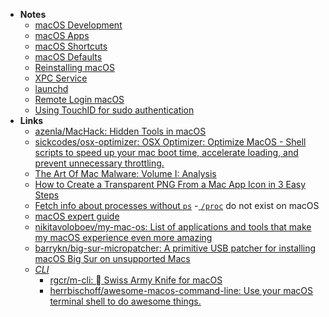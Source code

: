 - **Notes**
	- [macOS Development](macOS%20Development.md)
	- [macOS Apps](macOS/macOS%20Apps.md)
	- [macOS Shortcuts](macOS/macOS%20Shortcuts.md)
	- [macOS Defaults](macOS/macOS%20Defaults.md)
	- [Reinstalling macOS](macOS/macOS%20Notes/Reinstalling%20macOS.md)
	- [XPC Service](macOS/macOS%20Notes/XPC%20Service.md)
	- [launchd](macOS/macOS%20Notes/launchd.md)
	- [Remote Login macOS](macOS/macOS%20Notes/Remote%20Login%20macOS.md)
	- [Using TouchID for sudo authentication](Using%20TouchID%20for%20sudo%20authentication.md)
- **Links**
	- [azenla/MacHack: Hidden Tools in macOS](https://github.com/azenla/MacHack)
	- [sickcodes/osx-optimizer: OSX Optimizer: Optimize MacOS - Shell scripts to speed up your mac boot time, accelerate loading, and prevent unnecessary throttling.](https://github.com/sickcodes/osx-optimizer)
	- [The Art Of Mac Malware: Volume I: Analysis](https://taomm.org/vol1/read.html)
	- [How to Create a Transparent PNG From a Mac App Icon in 3 Easy Steps](https://eshop.macsales.com/blog/64099-how-to-save-a-mac-app-icon-as-a-png/)
	- [Fetch info about processes without `ps`](https://developer.apple.com/library/archive/documentation/System/Conceptual/ManPages_iPhoneOS/man3/sysctl.3.html)
		-[ `/proc`](https://tldp.org/LDP/Linux-Filesystem-Hierarchy/html/proc.html) do not exist on macOS
	- [macOS expert guide](https://gambala.notion.site/macOS-expert-guide-47546dd2d9ca482fa013032bcfb58cee)
	- [nikitavoloboev/my-mac-os: List of applications and tools that make my macOS experience even more amazing](https://github.com/nikitavoloboev/my-mac-os)
	- [barrykn/big-sur-micropatcher: A primitive USB patcher for installing macOS Big Sur on unsupported Macs](https://github.com/barrykn/big-sur-micropatcher)
	- *[CLI](../Shell/CLI.md)*
		- [rgcr/m-cli:  Swiss Army Knife for macOS](https://github.com/rgcr/m-cli)
		- [herrbischoff/awesome-macos-command-line: Use your macOS terminal shell to do awesome things.](https://github.com/herrbischoff/awesome-macos-command-line)